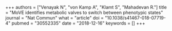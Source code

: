 +++
authors = ["Venayak N", "von Kamp A", "Klamt S", "Mahadevan R."]
title = "MoVE identifies metabolic valves to switch between phenotypic states"
journal = "Nat Commun"
what = "article"
doi = "10.1038/s41467-018-07719-4"
pubmed = "30552335"
date = "2018-12-16"
keywords = []
+++

